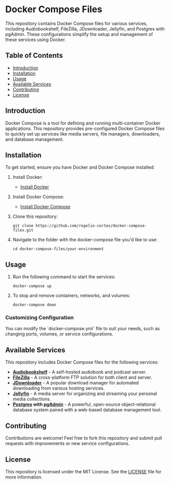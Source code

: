 # Docker Compose Files

This repository contains Docker Compose files for various services, including Audiobookshelf, FileZilla, JDownloader, Jellyfin, and Postgres with pgAdmin. These configurations simplify the setup and management of these services using Docker.

## Table of Contents

- [Introduction](#introduction)
- [Installation](#installation)
- [Usage](#usage)
- [Available Services](#available-services)
- [Contributing](#contributing)
- [License](#license)

## Introduction

Docker Compose is a tool for defining and running multi-container Docker applications. This repository provides pre-configured Docker Compose files to quickly set up services like media servers, file managers, downloaders, and database management.

## Installation

To get started, ensure you have Docker and Docker Compose installed:

1. Install Docker:

   - [Install Docker](https://docs.docker.com/get-docker/)

2. Install Docker Compose:

   - [Install Docker Compose](https://docs.docker.com/compose/install/)

3. Clone this repository:

   ```
   git clone https://github.com/rogelio-cortes/docker-compose-files.git
   ```

4. Navigate to the folder with the docker-compose file you'd like to use:

   ```
   cd docker-compose-files/your-environment
   ```

## Usage

1. Run the following command to start the services:

   ```
   docker-compose up
   ```

2. To stop and remove containers, networks, and volumes:

   ```
   docker-compose down
   ```

### Customizing Configuration

You can modify the \`docker-compose.yml\` file to suit your needs, such as changing ports, volumes, or service configurations.

## Available Services

This repository includes Docker Compose files for the following services:

- **[Audiobookshelf](https://www.audiobookshelf.org/docs#docker-compose-install)** - A self-hosted audiobook and podcast server.
- **[FileZilla](https://github.com/jlesage/docker-filezilla)** - A cross-platform FTP solution for both client and server.
- **[JDownloader](https://github.com/jlesage/docker-jdownloader-2)** - A popular download manager for automated downloading from various hosting services.
- **[Jellyfin](https://jellyfin.org/docs/general/installation/container)** - A media server for organizing and streaming your personal media collections.
- **[Postgres](https://hub.docker.com/_/postgres) with [pgAdmin](https://hub.docker.com/r/dpage/pgadmin4)** - A powerful, open-source object-relational database system paired with a web-based database management tool.

## Contributing

Contributions are welcome! Feel free to fork this repository and submit pull requests with improvements or new service configurations.

## License

This repository is licensed under the MIT License. See the [LICENSE](LICENSE) file for more information.
